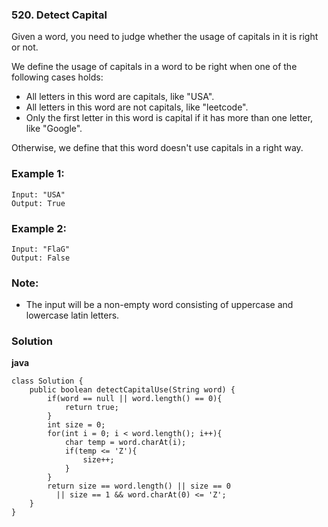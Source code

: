 ### 520. Detect Capital

Given a word, you need to judge whether the usage of capitals in it is right or not.

We define the usage of capitals in a word to be right when one of the following cases holds:

* All letters in this word are capitals, like "USA".
* All letters in this word are not capitals, like "leetcode".
* Only the first letter in this word is capital if it has more than one letter, like "Google".

Otherwise, we define that this word doesn't use capitals in a right way.

### Example 1:
    Input: "USA"
    Output: True

### Example 2:
    Input: "FlaG"
    Output: False

### Note: 
* The input will be a non-empty word consisting of uppercase and lowercase latin letters.

### Solution

**java**
```
class Solution {
    public boolean detectCapitalUse(String word) {
        if(word == null || word.length() == 0){
            return true;
        }
        int size = 0;
        for(int i = 0; i < word.length(); i++){
            char temp = word.charAt(i);
            if(temp <= 'Z'){
                size++;
            }
        }
        return size == word.length() || size == 0
          || size == 1 && word.charAt(0) <= 'Z';
    }
}
```
